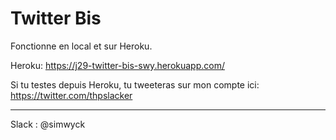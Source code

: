 # Twitter Bis

Fonctionne en local et sur Heroku.

Heroku:  https://j29-twitter-bis-swy.herokuapp.com/

Si tu testes depuis Heroku, tu tweeteras sur mon compte ici: https://twitter.com/thpslacker

---

Slack : @simwyck

